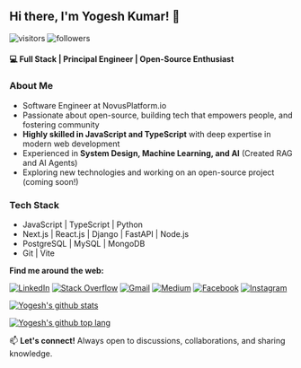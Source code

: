 ## Hi there, I'm Yogesh Kumar! 👋

<p>
  <img alt="visitors" title="Visit my Profile" src="https://api.visitorbadge.io/api/VisitorHit?user=yoku2010&repo=github-visitors-badge&countColor=%232DD4BF" />
  <img alt="followers" title="Follow me on Github" src="https://img.shields.io/github/followers/yoku2010?color=F59E0B&style=for-the-badge&logo=github&label=Follow" />
</p>

#### 💻 Full Stack | Principal Engineer | Open-Source Enthusiast

### About Me
- Software Engineer at NovusPlatform.io
- Passionate about open-source, building tech that empowers people, and fostering community
- **Highly skilled in JavaScript and TypeScript** with deep expertise in modern web development 
- Experienced in **System Design, Machine Learning, and AI** (Created RAG and AI Agents)
- Exploring new technologies and working on an open-source project (coming soon!)

### Tech Stack
- JavaScript | TypeScript | Python
- Next.js | React.js | Django | FastAPI | Node.js
- PostgreSQL | MySQL | MongoDB
- Git | Vite

<p><b>Find me around the web:</b></p>
<p>
<a href="https://www.linkedin.com/in/yoku2010/" target="_blank"><img src="https://img.shields.io/badge/LinkedIn-%230077B5.svg?&style=flat-square&logo=linkedin&logoColor=white" alt="LinkedIn"></a>
<a href="https://stackoverflow.com/users/707869/yoku2010?tab=profile" target="_blank"><img src="https://img.shields.io/badge/-Stack%20Overflow-222222?style=flat-square&logo=stack-overflow&logoColor=white" alt="Stack Overflow"></a>
<a href="mailto:yoku2010@gmail.com" target="_blank"><img src="https://img.shields.io/badge/-Gmail-c14438?style=flat-square&logo=Gmail&logoColor=white" alt="Gmail"></a>
<a href="https://medium.com/@yoku2010" target="_blank"><img src="https://img.shields.io/badge/-Medium-000?style=flat-square&logo=Medium&logoColor=white" alt="Medium"></a>
<a href="https://www.facebook.com/yoku2010/" target="_blank"><img src="https://img.shields.io/badge/Instagram-%23E4405F.svg?&style=flat-square&logo=instagram&logoColor=white" alt="Facebook"></a>
<a href="https://www.instagram.com/yoku_2010/" target="_blank"><img src="https://img.shields.io/badge/-Facebook-3b5998?style=flat-square&labelColor=3b5998&logo=facebook&logoColor=white" alt="Instagram"></a>
</p>

[![Yogesh's github stats](https://github-readme-stats.vercel.app/api?username=yoku2010&show_icons=true&count_private=true)](https://github.com/yoku2010)

[![Yogesh's github top lang](https://github-readme-stats.vercel.app/api/top-langs/?username=yoku2010&layout=compact)](https://github.com/yoku2010)

📫 **Let's connect!** Always open to discussions, collaborations, and sharing knowledge.
